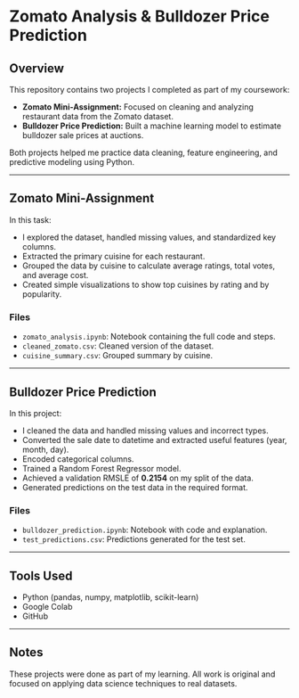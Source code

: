 # Zomato Analysis & Bulldozer Price Prediction

## Overview
This repository contains two projects I completed as part of my coursework:
- **Zomato Mini-Assignment:** Focused on cleaning and analyzing restaurant data from the Zomato dataset.
- **Bulldozer Price Prediction:** Built a machine learning model to estimate bulldozer sale prices at auctions.

Both projects helped me practice data cleaning, feature engineering, and predictive modeling using Python.

---

## Zomato Mini-Assignment
In this task:
- I explored the dataset, handled missing values, and standardized key columns.
- Extracted the primary cuisine for each restaurant.
- Grouped the data by cuisine to calculate average ratings, total votes, and average cost.
- Created simple visualizations to show top cuisines by rating and by popularity.

### Files
- `zomato_analysis.ipynb`: Notebook containing the full code and steps.
- `cleaned_zomato.csv`: Cleaned version of the dataset.
- `cuisine_summary.csv`: Grouped summary by cuisine.

---

## Bulldozer Price Prediction
In this project:
- I cleaned the data and handled missing values and incorrect types.
- Converted the sale date to datetime and extracted useful features (year, month, day).
- Encoded categorical columns.
- Trained a Random Forest Regressor model.
- Achieved a validation RMSLE of **0.2154** on my split of the data.
- Generated predictions on the test data in the required format.

### Files
- `bulldozer_prediction.ipynb`: Notebook with code and explanation.
- `test_predictions.csv`: Predictions generated for the test set.

---

## Tools Used
- Python (pandas, numpy, matplotlib, scikit-learn)
- Google Colab
- GitHub

---

## Notes
These projects were done as part of my learning. All work is original and focused on applying data science techniques to real datasets.
